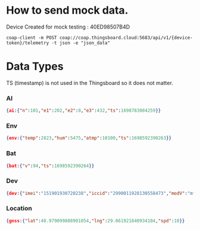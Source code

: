 # How to send mock data.

Device Created for mock testing : 40ED98507B4D

`coap-client -m POST coap://coap.thingsboard.cloud:5683/api/v1/{device-token}/telemetry -t json -e "json_data"`

# Data Types
TS (timestamp) is not used in the Thingsboard so it does not matter.

### AI
```Json
{ai:{"n":101,"e1":202,"e2":8,"e3":432,"ts":1698783084259}}
```
### Env
```Json
{env:{"temp":2823,"hum":5475,"atmp":10100,"ts":1698592390263}}
```
### Bat
```Json
{bat:{"v":94,"ts":1698592390264}}
```
### Dev
```Json
{dev:{"imei":"151901930720238","iccid":"2990011928130558473","modV":"mfw_nrf9160_1.3.5","brdV":"thingy91_nrf9160","appV":"1.0.0-development","ts":1698591148339}}
```
### Location
```Json
{gnss:{"lat":40.979099808901054,"lng":29.061921840934104,"spd":10}}
```
